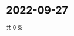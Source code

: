 # 2022-09-27

共 0 条

<!-- BEGIN WEIBO -->
<!-- 最后更新时间 Tue Sep 27 2022 02:08:05 GMT+0800 (China Standard Time) -->

<!-- END WEIBO -->
